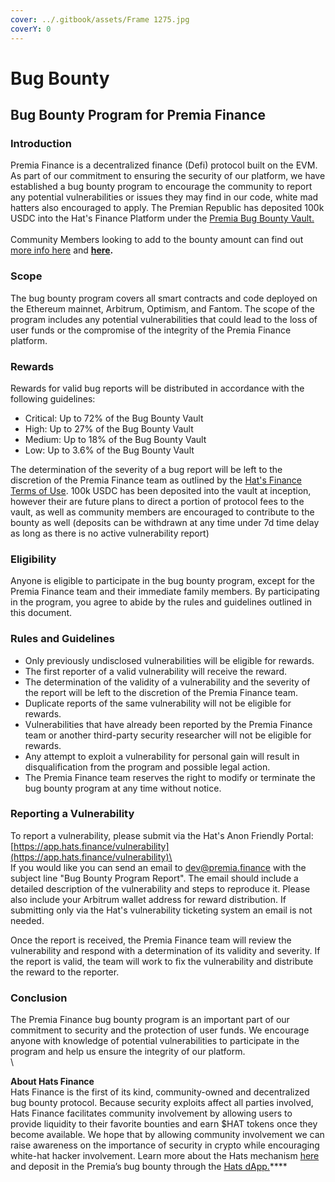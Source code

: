 ```yaml
---
cover: ../.gitbook/assets/Frame 1275.jpg
coverY: 0
---
```


# Bug Bounty

## Bug Bounty Program for Premia Finance <a href="#defibugbountyprogramforpremiafinance" id="defibugbountyprogramforpremiafinance"></a>

### Introduction <a href="#introduction" id="introduction"></a>

Premia Finance is a decentralized finance (Defi) protocol built on the EVM. As part of our commitment to ensuring the security of our platform, we have established a bug bounty program to encourage the community to report any potential vulnerabilities or issues they may find in our code, white mad hatters also encouraged to apply. The Premian Republic has deposited 100k USDC into the Hat's Finance Platform under the [Premia Bug Bounty Vault.](https://app.hats.finance/vaults)\
\
Community Members looking to add to the bounty amount can find out [more info here](https://docs.hats.finance/general/master) and [**here**](https://hatsfinance.medium.com/running-decentralized-and-community-oriented-bug-bounties-70605d769bbe)**.**

### Scope <a href="#scope" id="scope"></a>

The bug bounty program covers all smart contracts and code deployed on the Ethereum mainnet, Arbitrum, Optimism, and Fantom. The scope of the program includes any potential vulnerabilities that could lead to the loss of user funds or the compromise of the integrity of the Premia Finance platform.

### Rewards <a href="#rewards" id="rewards"></a>

Rewards for valid bug reports will be distributed in accordance with the following guidelines:

* Critical: Up to 72% of the Bug Bounty Vault
* High: Up to 27% of the Bug Bounty Vault
* Medium: Up to 18% of the Bug Bounty Vault
* Low: Up to 3.6% of the Bug Bounty Vault

The determination of the severity of a bug report will be left to the discretion of the Premia Finance team as outlined by the [Hat's Finance Terms of Use](https://docs.hats.finance/general/terms-of-use-1). 100k USDC has been deposited into the vault at inception, however their are future plans to direct a portion of protocol fees to the vault, as well as community members are encouraged to contribute to the bounty as well (deposits can be withdrawn at any time under 7d time delay as long as there is no active vulnerability report)

### Eligibility <a href="#eligibility" id="eligibility"></a>

Anyone is eligible to participate in the bug bounty program, except for the Premia Finance team and their immediate family members. By participating in the program, you agree to abide by the rules and guidelines outlined in this document.

### Rules and Guidelines <a href="#rulesandguidelines" id="rulesandguidelines"></a>

* Only previously undisclosed vulnerabilities will be eligible for rewards.
* The first reporter of a valid vulnerability will receive the reward.
* The determination of the validity of a vulnerability and the severity of the report will be left to the discretion of the Premia Finance team.
* Duplicate reports of the same vulnerability will not be eligible for rewards.
* Vulnerabilities that have already been reported by the Premia Finance team or another third-party security researcher will not be eligible for rewards.
* Any attempt to exploit a vulnerability for personal gain will result in disqualification from the program and possible legal action.
* The Premia Finance team reserves the right to modify or terminate the bug bounty program at any time without notice.

### Reporting a Vulnerability <a href="#reportingavulnerability" id="reportingavulnerability"></a>

To report a vulnerability, please submit via the Hat's Anon Friendly Portal: [https://app.hats.finance/vulnerability](https://app.hats.finance/vulnerability)\
\
If you would like you can send an email to dev@premia.finance with the subject line "Bug Bounty Program Report". The email should include a detailed description of the vulnerability and steps to reproduce it. Please also include your Arbitrum wallet address for reward distribution. If submitting only via the Hat's vulnerability ticketing system an email is not needed.

Once the report is received, the Premia Finance team will review the vulnerability and respond with a determination of its validity and severity. If the report is valid, the team will work to fix the vulnerability and distribute the reward to the reporter.

### Conclusion <a href="#conclusion" id="conclusion"></a>

The Premia Finance bug bounty program is an important part of our commitment to security and the protection of user funds. We encourage anyone with knowledge of potential vulnerabilities to participate in the program and help us ensure the integrity of our platform.\
\\

**About Hats Finance**\
Hats Finance is the first of its kind, community-owned and decentralized bug bounty protocol. Because security exploits affect all parties involved, Hats Finance facilitates community involvement by allowing users to provide liquidity to their favorite bounties and earn $HAT tokens once they become available. We hope that by allowing community involvement we can raise awareness on the importance of security in crypto while encouraging white-hat hacker involvement. Learn more about the Hats mechanism [here](https://hatsfinance.medium.com/running-decentralized-and-community-oriented-bug-bounties-70605d769bbe) and deposit in the Premia’s bug bounty through the [Hats dApp.](https://app.hats.finance/vaults)\*\*\*\*

